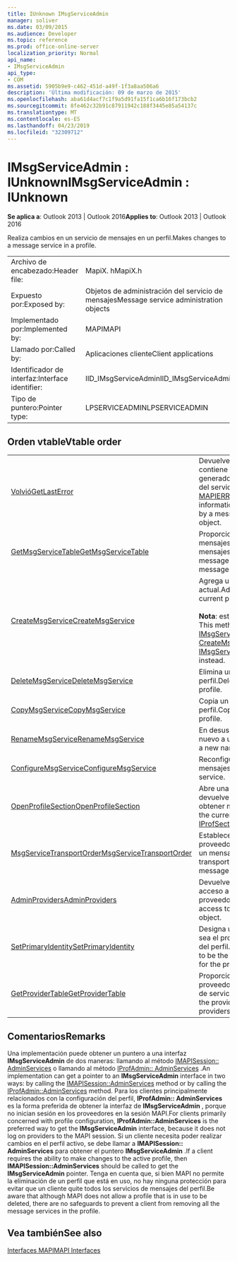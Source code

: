 ```yaml
---
title: IUnknown IMsgServiceAdmin
manager: soliver
ms.date: 03/09/2015
ms.audience: Developer
ms.topic: reference
ms.prod: office-online-server
localization_priority: Normal
api_name:
- IMsgServiceAdmin
api_type:
- COM
ms.assetid: 5905b9e9-c462-451d-a49f-1f3a8aa506a6
description: 'Última modificación: 09 de marzo de 2015'
ms.openlocfilehash: aba61d4acf7c1f9a5d91fa15f1ca6b16f173bcb2
ms.sourcegitcommit: 8fe462c32b91c87911942c188f3445e85a54137c
ms.translationtype: MT
ms.contentlocale: es-ES
ms.lasthandoff: 04/23/2019
ms.locfileid: "32309712"
---
```

# <a name="imsgserviceadmin--iunknown"></a><span data-ttu-id="88c18-103">IMsgServiceAdmin : IUnknown</span><span class="sxs-lookup"><span data-stu-id="88c18-103">IMsgServiceAdmin : IUnknown</span></span>

  
  
<span data-ttu-id="88c18-104">**Se aplica a**: Outlook 2013 | Outlook 2016</span><span class="sxs-lookup"><span data-stu-id="88c18-104">**Applies to**: Outlook 2013 | Outlook 2016</span></span> 
  
<span data-ttu-id="88c18-105">Realiza cambios en un servicio de mensajes en un perfil.</span><span class="sxs-lookup"><span data-stu-id="88c18-105">Makes changes to a message service in a profile.</span></span>
  
|||
|:-----|:-----|
|<span data-ttu-id="88c18-106">Archivo de encabezado:</span><span class="sxs-lookup"><span data-stu-id="88c18-106">Header file:</span></span>  <br/> |<span data-ttu-id="88c18-107">MapiX. h</span><span class="sxs-lookup"><span data-stu-id="88c18-107">MapiX.h</span></span>  <br/> |
|<span data-ttu-id="88c18-108">Expuesto por:</span><span class="sxs-lookup"><span data-stu-id="88c18-108">Exposed by:</span></span>  <br/> |<span data-ttu-id="88c18-109">Objetos de administración del servicio de mensajes</span><span class="sxs-lookup"><span data-stu-id="88c18-109">Message service administration objects</span></span>  <br/> |
|<span data-ttu-id="88c18-110">Implementado por:</span><span class="sxs-lookup"><span data-stu-id="88c18-110">Implemented by:</span></span>  <br/> |<span data-ttu-id="88c18-111">MAPI</span><span class="sxs-lookup"><span data-stu-id="88c18-111">MAPI</span></span>  <br/> |
|<span data-ttu-id="88c18-112">Llamado por:</span><span class="sxs-lookup"><span data-stu-id="88c18-112">Called by:</span></span>  <br/> |<span data-ttu-id="88c18-113">Aplicaciones cliente</span><span class="sxs-lookup"><span data-stu-id="88c18-113">Client applications</span></span>  <br/> |
|<span data-ttu-id="88c18-114">Identificador de interfaz:</span><span class="sxs-lookup"><span data-stu-id="88c18-114">Interface identifier:</span></span>  <br/> |<span data-ttu-id="88c18-115">IID_IMsgServiceAdmin</span><span class="sxs-lookup"><span data-stu-id="88c18-115">IID_IMsgServiceAdmin</span></span>  <br/> |
|<span data-ttu-id="88c18-116">Tipo de puntero:</span><span class="sxs-lookup"><span data-stu-id="88c18-116">Pointer type:</span></span>  <br/> |<span data-ttu-id="88c18-117">LPSERVICEADMIN</span><span class="sxs-lookup"><span data-stu-id="88c18-117">LPSERVICEADMIN</span></span>  <br/> |
   
## <a name="vtable-order"></a><span data-ttu-id="88c18-118">Orden vtable</span><span class="sxs-lookup"><span data-stu-id="88c18-118">Vtable order</span></span>

|||
|:-----|:-----|
|[<span data-ttu-id="88c18-119">Volvió</span><span class="sxs-lookup"><span data-stu-id="88c18-119">GetLastError</span></span>](imsgserviceadmin-getlasterror.md) <br/> |<span data-ttu-id="88c18-120">Devuelve una estructura [MAPIERROR](mapierror.md) que contiene información sobre el último error generado por un objeto de administración del servicio de mensajes.</span><span class="sxs-lookup"><span data-stu-id="88c18-120">Returns a [MAPIERROR](mapierror.md) structure that contains information about the last error generated by a message service administration object.</span></span>  <br/> |
|[<span data-ttu-id="88c18-121">GetMsgServiceTable</span><span class="sxs-lookup"><span data-stu-id="88c18-121">GetMsgServiceTable</span></span>](imsgserviceadmin-getmsgservicetable.md) <br/> |<span data-ttu-id="88c18-122">Proporciona acceso a la tabla servicio de mensajes, una lista de los servicios de mensajes del perfil.</span><span class="sxs-lookup"><span data-stu-id="88c18-122">Provides access to the message service table, a list of the message services in the profile.</span></span>  <br/> |
|[<span data-ttu-id="88c18-123">CreateMsgService</span><span class="sxs-lookup"><span data-stu-id="88c18-123">CreateMsgService</span></span>](imsgserviceadmin-createmsgservice.md) <br/> |<span data-ttu-id="88c18-124">Agrega un servicio de mensajes al perfil actual.</span><span class="sxs-lookup"><span data-stu-id="88c18-124">Adds a message service to the current profile.</span></span>  <br/> <br/><span data-ttu-id="88c18-125">**Nota**: este método está en desuso.</span><span class="sxs-lookup"><span data-stu-id="88c18-125">**NOTE**: This method is deprecated.</span></span> <span data-ttu-id="88c18-126">Use [IMsgServiceAdmin2:: CreateMsgServiceEx](imsgserviceadmin2-createmsgserviceex.md) en su lugar.</span><span class="sxs-lookup"><span data-stu-id="88c18-126">Use [IMsgServiceAdmin2::CreateMsgServiceEx](imsgserviceadmin2-createmsgserviceex.md) instead.</span></span>           |
|[<span data-ttu-id="88c18-127">DeleteMsgService</span><span class="sxs-lookup"><span data-stu-id="88c18-127">DeleteMsgService</span></span>](imsgserviceadmin-deletemsgservice.md) <br/> |<span data-ttu-id="88c18-128">Elimina un servicio de mensajes de un perfil.</span><span class="sxs-lookup"><span data-stu-id="88c18-128">Deletes a message service from a profile.</span></span>  <br/> |
|[<span data-ttu-id="88c18-129">CopyMsgService</span><span class="sxs-lookup"><span data-stu-id="88c18-129">CopyMsgService</span></span>](imsgserviceadmin-copymsgservice.md) <br/> |<span data-ttu-id="88c18-130">Copia un servicio de mensajes en un perfil.</span><span class="sxs-lookup"><span data-stu-id="88c18-130">Copies a message service into a profile.</span></span>  <br/> |
|[<span data-ttu-id="88c18-131">RenameMsgService</span><span class="sxs-lookup"><span data-stu-id="88c18-131">RenameMsgService</span></span>](imsgserviceadmin-renamemsgservice.md) <br/> |<span data-ttu-id="88c18-132">En desuso.</span><span class="sxs-lookup"><span data-stu-id="88c18-132">Deprecated.</span></span> <span data-ttu-id="88c18-133">Asigna un nombre nuevo a un servicio de mensajes.</span><span class="sxs-lookup"><span data-stu-id="88c18-133">Assigns a new name to a message service.</span></span>  <br/> |
|[<span data-ttu-id="88c18-134">ConfigureMsgService</span><span class="sxs-lookup"><span data-stu-id="88c18-134">ConfigureMsgService</span></span>](imsgserviceadmin-configuremsgservice.md) <br/> |<span data-ttu-id="88c18-135">Reconfigura un servicio de mensajes.</span><span class="sxs-lookup"><span data-stu-id="88c18-135">Reconfigures a message service.</span></span>  <br/> |
|[<span data-ttu-id="88c18-136">OpenProfileSection</span><span class="sxs-lookup"><span data-stu-id="88c18-136">OpenProfileSection</span></span>](imsgserviceadmin-openprofilesection.md) <br/> |<span data-ttu-id="88c18-137">Abre una sección del perfil actual y devuelve un puntero [IProfSect](iprofsectimapiprop.md) para obtener más acceso.</span><span class="sxs-lookup"><span data-stu-id="88c18-137">Opens a section of the current profile and returns an [IProfSect](iprofsectimapiprop.md) pointer for further access.</span></span>  <br/> |
|[<span data-ttu-id="88c18-138">MsgServiceTransportOrder</span><span class="sxs-lookup"><span data-stu-id="88c18-138">MsgServiceTransportOrder</span></span>](imsgserviceadmin-msgservicetransportorder.md) <br/> |<span data-ttu-id="88c18-139">Establece el orden en que se llama a los proveedores de transporte para entregar un mensaje.</span><span class="sxs-lookup"><span data-stu-id="88c18-139">Sets the order in which transport providers are called to deliver a message.</span></span>  <br/> |
|[<span data-ttu-id="88c18-140">AdminProviders</span><span class="sxs-lookup"><span data-stu-id="88c18-140">AdminProviders</span></span>](imsgserviceadmin-adminproviders.md) <br/> |<span data-ttu-id="88c18-141">Devuelve un puntero que proporciona acceso a un objeto de administración del proveedor.</span><span class="sxs-lookup"><span data-stu-id="88c18-141">Returns a pointer that provides access to a provider administration object.</span></span>  <br/> |
|[<span data-ttu-id="88c18-142">SetPrimaryIdentity</span><span class="sxs-lookup"><span data-stu-id="88c18-142">SetPrimaryIdentity</span></span>](imsgserviceadmin-setprimaryidentity.md) <br/> |<span data-ttu-id="88c18-143">Designa un servicio de mensajes para que sea el proveedor de la identidad principal del perfil.</span><span class="sxs-lookup"><span data-stu-id="88c18-143">Designates a message service to be the supplier of the primary identity for the profile.</span></span>  <br/> |
|[<span data-ttu-id="88c18-144">GetProviderTable</span><span class="sxs-lookup"><span data-stu-id="88c18-144">GetProviderTable</span></span>](imsgserviceadmin-getprovidertable.md) <br/> |<span data-ttu-id="88c18-145">Proporciona acceso a la tabla de proveedores, una lista de los proveedores de servicios del perfil.</span><span class="sxs-lookup"><span data-stu-id="88c18-145">Provides access to the provider table, a listing of the service providers in the profile.</span></span>  <br/> |
   
## <a name="remarks"></a><span data-ttu-id="88c18-146">Comentarios</span><span class="sxs-lookup"><span data-stu-id="88c18-146">Remarks</span></span>

<span data-ttu-id="88c18-147">Una implementación puede obtener un puntero a una interfaz **IMsgServiceAdmin** de dos maneras: llamando al método [IMAPISession:: AdminServices](imapisession-adminservices.md) o llamando al método [IProfAdmin:: AdminServices](iprofadmin-adminservices.md) .</span><span class="sxs-lookup"><span data-stu-id="88c18-147">An implementation can get a pointer to an **IMsgServiceAdmin** interface in two ways: by calling the [IMAPISession::AdminServices](imapisession-adminservices.md) method or by calling the [IProfAdmin::AdminServices](iprofadmin-adminservices.md) method.</span></span> <span data-ttu-id="88c18-148">Para los clientes principalmente relacionados con la configuración del perfil, **IProfAdmin:: AdminServices** es la forma preferida de obtener la interfaz de **IMsgServiceAdmin** , porque no inician sesión en los proveedores en la sesión MAPI.</span><span class="sxs-lookup"><span data-stu-id="88c18-148">For clients primarily concerned with profile configuration, **IProfAdmin::AdminServices** is the preferred way to get the **IMsgServiceAdmin** interface, because it does not log on providers to the MAPI session.</span></span> <span data-ttu-id="88c18-149">Si un cliente necesita poder realizar cambios en el perfil activo, se debe llamar a **IMAPISession:: AdminServices** para obtener el puntero **IMsgServiceAdmin** .</span><span class="sxs-lookup"><span data-stu-id="88c18-149">If a client requires the ability to make changes to the active profile, then **IMAPISession::AdminServices** should be called to get the **IMsgServiceAdmin** pointer.</span></span> <span data-ttu-id="88c18-150">Tenga en cuenta que, si bien MAPI no permite la eliminación de un perfil que está en uso, no hay ninguna protección para evitar que un cliente quite todos los servicios de mensajes del perfil.</span><span class="sxs-lookup"><span data-stu-id="88c18-150">Be aware that although MAPI does not allow a profile that is in use to be deleted, there are no safeguards to prevent a client from removing all the message services in the profile.</span></span> 
  
## <a name="see-also"></a><span data-ttu-id="88c18-151">Vea también</span><span class="sxs-lookup"><span data-stu-id="88c18-151">See also</span></span>



[<span data-ttu-id="88c18-152">Interfaces MAPI</span><span class="sxs-lookup"><span data-stu-id="88c18-152">MAPI Interfaces</span></span>](mapi-interfaces.md)

